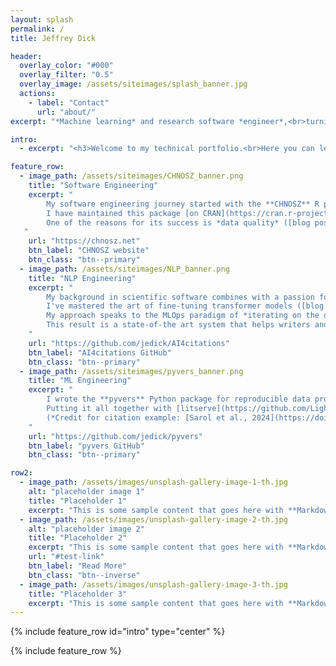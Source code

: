 ```yaml
---
layout: splash
permalink: /
title: Jeffrey Dick

header:
  overlay_color: "#000"
  overlay_filter: "0.5"
  overlay_image: /assets/siteimages/splash_banner.jpg
  actions:
    - label: "Contact"
      url: "about/"
excerpt: "*Machine learning* and research software *engineer*,<br>turning data and cutting-edge research into practical tools."

intro: 
  - excerpt: "<h3>Welcome to my technical portfolio.<br>Here you can learn about some of the cool things I've built!</h3>"

feature_row:
  - image_path: /assets/siteimages/CHNOSZ_banner.png
    title: "Software Engineering"
    excerpt: "
        My software engineering journey started with the **CHNOSZ** R package for thermodynamic calculations and visualization.
        I have maintained this package [on CRAN](https://cran.r-project.org/package=CHNOSZ) since 2009 and it is used by [100+](https://scholar.google.com/scholar?cites=18385152422710735148&as_sdt=2005&sciodt=0,5&hl=en) [research groups](https://scholar.google.com/scholar?cites=8675465244739999021&as_sdt=2005&sciodt=0,5&hl=en) around the world.
        One of the reasons for its success is *data quality* ([blog post](blog/thermodynamic-data-consistency-Li-mica/)) as much as the computational and visualization features.
   "
    url: "https://chnosz.net"
    btn_label: "CHNOSZ website"
    btn_class: "btn--primary"
  - image_path: /assets/siteimages/NLP_banner.png
    title: "NLP Engineering"
    excerpt: "
        My background in scientific software combines with a passion for writing to build robust *claim-verification systems* in the field of Natural Langauge Processing.
        I've mastered the art of fine-tuning transformer models ([blog post](blog/experimenting-with-transformer-models/)).
        My approach speaks to the MLOps paradigm of *iterating on the data* to create a powerful evidence-retrieval pipeline.
        This result is a state-of-the art system that helps writers and editors verify quotation accuracy in scientific publications.
    "
    url: "https://github.com/jedick/AI4citations"
    btn_label: "AI4citations GitHub"
    btn_class: "btn--primary"
  - image_path: /assets/siteimages/pyvers_banner.png
    title: "ML Engineering"
    excerpt: "
        I wrote the **pyvers** Python package for reproducible data processing and iterative ML experiments with the [pytorch-lightning](https://github.com/Lightning-AI/pytorch-lightning) framework for deep learning.
        Putting it all together with [litserve](https://github.com/Lightning-AI/litserve/) to deploy the model at scale and a [Gradio](https://github.com/gradio-app/gradio) frontend makes it easy for anybody to use the claim verification system.
        (*Credit for citation example: [Sarol et al., 2024](https://doi.org/10.1093/bioinformatics/btae420).*)
    "
    url: "https://github.com/jedick/pyvers"
    btn_label: "pyvers GitHub"
    btn_class: "btn--primary"

row2:
  - image_path: /assets/images/unsplash-gallery-image-1-th.jpg
    alt: "placeholder image 1"
    title: "Placeholder 1"
    excerpt: "This is some sample content that goes here with **Markdown** formatting."
  - image_path: /assets/images/unsplash-gallery-image-2-th.jpg
    alt: "placeholder image 2"
    title: "Placeholder 2"
    excerpt: "This is some sample content that goes here with **Markdown** formatting."
    url: "#test-link"
    btn_label: "Read More"
    btn_class: "btn--inverse"
  - image_path: /assets/images/unsplash-gallery-image-3-th.jpg
    title: "Placeholder 3"
    excerpt: "This is some sample content that goes here with **Markdown** formatting."
---
```


{% include feature_row id="intro" type="center" %}

{% include feature_row %}
